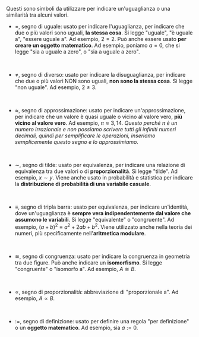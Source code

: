 Questi sono simboli da utilizzare per indicare un'uguaglianza o una similarità tra alcuni valori.

- $=$, segno di uguale: usato per indicare l'uguaglianza, per indicare che due o più valori sono uguali, **la stessa cosa**. Si legge "uguale", "è uguale a", "essere uguale a". Ad esempio, $2 = 2$. Può anche essere usato **per creare un oggetto matematico**. Ad esempio, poniamo $a = 0$, che si legge "sia a uguale a zero", o "sia a uguale a zero".
<br>

- $\ne$, segno di diverso: usato per indicare la disuguaglianza, per indicare che due o più valori NON sono uguali, **non sono la stessa cosa**. Si legge "non uguale". Ad esempio, $2 \ne 3$.
<br>

- $\approx$, segno di approssimazione: usato per indicare un'approssimazione, per indicare che un valore è quasi uguale o vicino al valore vero, **più vicino al valore vero**. Ad esempio, $\pi \approx 3,14$. _Questo perché_ $\pi$ _è un numero irrazionale e non possiamo scrivere tutti gli infiniti numeri decimali, quindi per semplificare le operazioni, inseriamo semplicemente questo segno e lo approssimiamo._
<br>

- $\sim$, segno di tilde: usato per equivalenza, per indicare una relazione di equivalenza tra due valori o di **proporzionalità**. Si legge "tilde". Ad esempio, $x \sim y$. Viene anche usato in probabilità e statistica per indicare la **distribuzione di probabilità di una variabile casuale**.
<br>

- $\equiv$, segno di tripla barra: usato per equivalenza, per indicare un'identità, dove un'uguaglianza è **sempre vera indipendentemente dal valore che assumono le variabili**. Si legge "equivalente" o "congruente". Ad esempio, $(a + b)^2 \equiv a^2 + 2ab + b^2$. Viene utilizzato anche nella teoria dei numeri, più specificamente nell'**aritmetica modulare**.
<br>

- $\cong$, segno di congruenza: usato per indicare la congruenza in geometria tra due figure. Può anche indicare un **isomorfismo**. Si legge "congruente" o "isomorfo a". Ad esempio, $A \cong B$.
<br>

- $\propto$, segno di proporzionalità: abbreviazione di "proporzionale a". Ad esempio, $A \propto B$.
<br>

- $:=$, segno di definizione: usato per definire una regola "per definizione" o un **oggetto matematico**. Ad esempio, sia $a := 0$.
